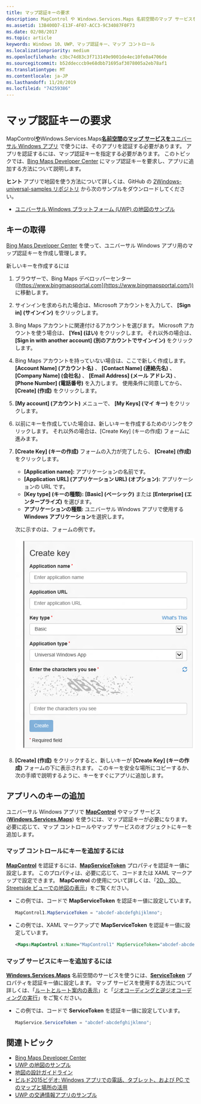 ```yaml
---
title: マップ認証キーの要求
description: MapControl や Windows.Services.Maps 名前空間のマップ サービスをユニバーサル Windows アプリで使うには、そのアプリを認証する必要があります。
ms.assetid: 13B400D7-E13F-4F07-ACC3-9C34087F0F73
ms.date: 02/08/2017
ms.topic: article
keywords: Windows 10、UWP、マップ認証キー、マップ コントロール
ms.localizationpriority: medium
ms.openlocfilehash: c3bc74d83c3f713149e9001de4ec10fe0a4706de
ms.sourcegitcommit: b52ddecccb9e68dbb71695af3078005a2eb78af1
ms.translationtype: MT
ms.contentlocale: ja-JP
ms.lasthandoff: 11/20/2019
ms.locfileid: "74259386"
---
```

# <a name="request-a-maps-authentication-key"></a>マップ認証キーの要求




[  ](https://docs.microsoft.com/windows/uwp/get-started/universal-application-platform-guide)MapControl[**や**](https://docs.microsoft.com/uwp/api/Windows.UI.Xaml.Controls.Maps.MapControl)Windows.Services.Maps[**名前空間のマップ サービスを**ユニバーサル Windows アプリ](https://docs.microsoft.com/uwp/api/Windows.Services.Maps) で使うには、そのアプリを認証する必要があります。 アプリを認証するには、マップ認証キーを指定する必要があります。 このトピックでは、[Bing Maps Developer Center](https://www.bingmapsportal.com/) にマップ認証キーを要求し、アプリに追加する方法について説明します。

**ヒント** アプリで地図を使う方法について詳しくは、GitHub の [2Windows-universal-samples リポジトリ](https://github.com/Microsoft/Windows-universal-samples) から次のサンプルをダウンロードしてください。

-   [ユニバーサル Windows プラットフォーム (UWP) の地図のサンプル](https://github.com/Microsoft/Windows-universal-samples/tree/master/Samples/MapControl)

## <a name="get-a-key"></a>キーの取得


[Bing Maps Developer Center](https://www.bingmapsportal.com/) を使って、ユニバーサル Windows アプリ用のマップ認証キーを作成し管理します。

新しいキーを作成するには

1.  ブラウザーで、Bing Maps デベロッパーセンター ([https://www.bingmapsportal.com](https://www.bingmapsportal.com/)) に移動します。

2.  サインインを求められた場合は、Microsoft アカウントを入力して、 **[Sign in] (サインイン)** をクリックします。

3.  Bing Maps アカウントに関連付けるアカウントを選びます。 Microsoft アカウントを使う場合は、 **[Yes] (はい)** をクリックします。 それ以外の場合は、 **[Sign in with another account] (別のアカウントでサインイン)** をクリックします。

4.  Bing Maps アカウントを持っていない場合は、ここで新しく作成します。 **[Account Name] (アカウント名)** 、 **[Contact Name] (連絡先名)** 、 **[Company Name] (会社名)** 、 **[Email Address] (メール アドレス)** 、 **[Phone Number] (電話番号)** を入力します。 使用条件に同意してから、 **[Create] (作成)** をクリックします。

5.  **[My account] (アカウント)** メニューで、 **[My Keys] (マイ キー)** をクリックします。

6.  以前にキーを作成していた場合は、新しいキーを作成するためのリンクをクリックします。 それ以外の場合は、[Create Key] (キーの作成) フォームに進みます。

7.  **[Create Key] (キーの作成)** フォームの入力が完了したら、 **[Create] (作成)** をクリックします。

    -   **[Application name]:** アプリケーションの名前です。
    -   **[Application URL] (アプリケーション URL) (オプション):** アプリケーションの URL です。
    -   **[Key type] (キーの種類):** **[Basic] (ベーシック)** または **[Enterprise] (エンタープライズ)** を選びます。
    -   **アプリケーションの種類:** ユニバーサル Windows アプリで使用する**Windows アプリケーション**を選択します。

    次に示すのは、フォームの例です。

    ![[Create key] (キーの作成) フォームの例。](images/createkeydialog.png)

8.  **[Create] (作成)** をクリックすると、新しいキーが **[Create Key] (キーの作成)** フォームの下に表示されます。 このキーを安全な場所にコピーするか、次の手順で説明するように、キーをすぐにアプリに追加します。

## <a name="add-the-key-to-your-app"></a>アプリへのキーの追加


ユニバーサル Windows アプリで [**MapControl**](https://docs.microsoft.com/uwp/api/Windows.UI.Xaml.Controls.Maps.MapControl) やマップ サービス ([**Windows.Services.Maps**](https://docs.microsoft.com/uwp/api/Windows.Services.Maps)) を使うには、マップ認証キーが必要になります。 必要に応じて、マップ コントロールやマップ サービスのオブジェクトにキーを追加します。

### <a name="to-add-the-key-to-a-map-control"></a>マップ コントロールにキーを追加するには

[  **MapControl**](https://docs.microsoft.com/uwp/api/Windows.UI.Xaml.Controls.Maps.MapControl) を認証するには、[**MapServiceToken**](https://docs.microsoft.com/uwp/api/windows.ui.xaml.controls.maps.mapcontrol.mapservicetoken) プロパティを認証キー値に設定します。 このプロパティは、必要に応じて、コードまたは XAML マークアップで設定できます。 **MapControl** の使用について詳しくは、「[2D、3D、Streetside ビューでの地図の表示](display-maps.md)」をご覧ください。

-   この例では、コードで **MapServiceToken** を認証キー値に設定しています。

    ```cs
    MapControl1.MapServiceToken = "abcdef-abcdefghijklmno";
    ```

-   この例では、XAML マークアップで **MapServiceToken** を認証キー値に設定しています。

    ```xml
    <Maps:MapControl x:Name="MapControl1" MapServiceToken="abcdef-abcdefghijklmno"/>
    ```

### <a name="to-add-the-key-to-map-services"></a>マップ サービスにキーを追加するには

[  **Windows.Services.Maps**](https://docs.microsoft.com/uwp/api/Windows.Services.Maps) 名前空間のサービスを使うには、[**ServiceToken**](https://docs.microsoft.com/uwp/api/windows.services.maps.mapservice.servicetoken) プロパティを認証キー値に設定します。 マップ サービスを使用する方法について詳しくは、「[ルートとルート案内の表示](routes-and-directions.md)」と「[ジオコーディングと逆ジオコーディングの実行](geocoding.md)」をご覧ください。

-   この例では、コードで **ServiceToken** を認証キー値に設定しています。

    ```cs
    MapService.ServiceToken = "abcdef-abcdefghijklmno";
    ```

## <a name="related-topics"></a>関連トピック

* [Bing Maps Developer Center](https://www.bingmapsportal.com/)
* [UWP の地図のサンプル](https://github.com/Microsoft/Windows-universal-samples/tree/master/Samples/MapControl)
* [地図の設計ガイドライン](https://docs.microsoft.com/windows/uwp/maps-and-location/controls-map)
* [ビルド2015ビデオ: Windows アプリでの電話、タブレット、および PC でのマップと場所の活用](https://channel9.msdn.com/Events/Build/2015/2-757)
* [UWP の交通情報アプリのサンプル](https://github.com/Microsoft/Windows-appsample-trafficapp)
